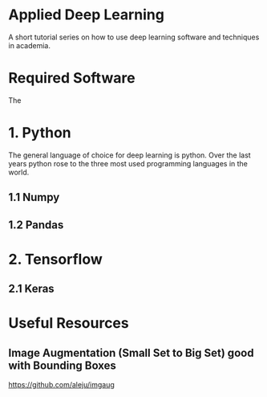 # Applied Deep Learning
A short tutorial series on how to use deep learning software and techniques in academia.

# Required Software
The 

# 1. Python
The general language of choice for deep learning is python. Over the last years python rose to the three most used programming languages in the world. 

## 1.1 Numpy

## 1.2 Pandas


# 2. Tensorflow

## 2.1 Keras


# Useful Resources

## Image Augmentation (Small Set to Big Set) good with Bounding Boxes
https://github.com/aleju/imgaug
